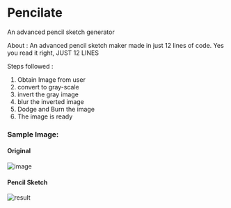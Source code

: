 # Pencilate
An advanced pencil sketch generator


About : An advanced pencil sketch maker made in just 12 lines of code. Yes you read it right, JUST 12 LINES


Steps followed : 

<ol>
  <li>Obtain Image from user</li>
  <li>convert to gray-scale</li>
  <li>invert the gray image</li>
  <li>blur the inverted image</li>
  <li>Dodge and Burn the image</li>
  <li>The image is ready</li>
</ol>
  
### Sample Image:

#### Original
![image](https://user-images.githubusercontent.com/64016811/125226956-a0563f00-e2ef-11eb-9027-f30de3f53f25.jpg)

#### Pencil Sketch
![result](https://user-images.githubusercontent.com/64016811/125226961-a2b89900-e2ef-11eb-8a82-6da1a3669483.jpg)

